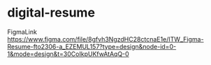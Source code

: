 # digital-resume


FigmaLink https://www.figma.com/file/8gfvh3NgzdHC28ctcnaE1e/ITW_Figma-Resume-fto2306-a_EZEMUL157?type=design&node-id=0-1&mode=design&t=30CoIkpUKfwAtAqQ-0
